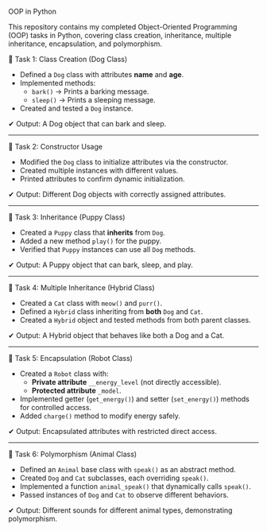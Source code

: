 OOP in Python  

This repository contains my completed Object-Oriented Programming (OOP) tasks in Python, covering class creation, inheritance, multiple inheritance, encapsulation, and polymorphism.  

📌 Task 1: Class Creation (Dog Class) 
- Defined a `Dog` class with attributes **name** and **age**.  
- Implemented methods:  
  - `bark()` → Prints a barking message.  
  - `sleep()` → Prints a sleeping message.  
- Created and tested a `Dog` instance.  

✔ Output: A Dog object that can bark and sleep.  

---

📌 Task 2: Constructor Usage  
- Modified the `Dog` class to initialize attributes via the constructor.  
- Created multiple instances with different values.  
- Printed attributes to confirm dynamic initialization.  

✔ Output: Different Dog objects with correctly assigned attributes.  

---

📌 Task 3: Inheritance (Puppy Class) 
- Created a `Puppy` class that **inherits** from `Dog`.  
- Added a new method `play()` for the puppy.  
- Verified that `Puppy` instances can use all `Dog` methods.  

✔ Output: A Puppy object that can bark, sleep, and play.  

---

📌 Task 4: Multiple Inheritance (Hybrid Class) 
- Created a `Cat` class with `meow()` and `purr()`.  
- Defined a `Hybrid` class inheriting from **both** `Dog` and `Cat`.  
- Created a `Hybrid` object and tested methods from both parent classes.  

✔ Output: A Hybrid object that behaves like both a Dog and a Cat.  

---

📌 Task 5: Encapsulation (Robot Class)  
- Created a `Robot` class with:  
  - **Private attribute** `__energy_level` (not directly accessible).  
  - **Protected attribute** `_model`.  
- Implemented getter (`get_energy()`) and setter (`set_energy()`) methods for controlled access.  
- Added `charge()` method to modify energy safely.  

✔ Output: Encapsulated attributes with restricted direct access.  

---

📌 Task 6: Polymorphism (Animal Class) 
- Defined an `Animal` base class with `speak()` as an abstract method.  
- Created `Dog` and `Cat` subclasses, each overriding `speak()`.  
- Implemented a function `animal_speak()` that dynamically calls `speak()`.  
- Passed instances of `Dog` and `Cat` to observe different behaviors.  

✔ Output: Different sounds for different animal types, demonstrating polymorphism.  


